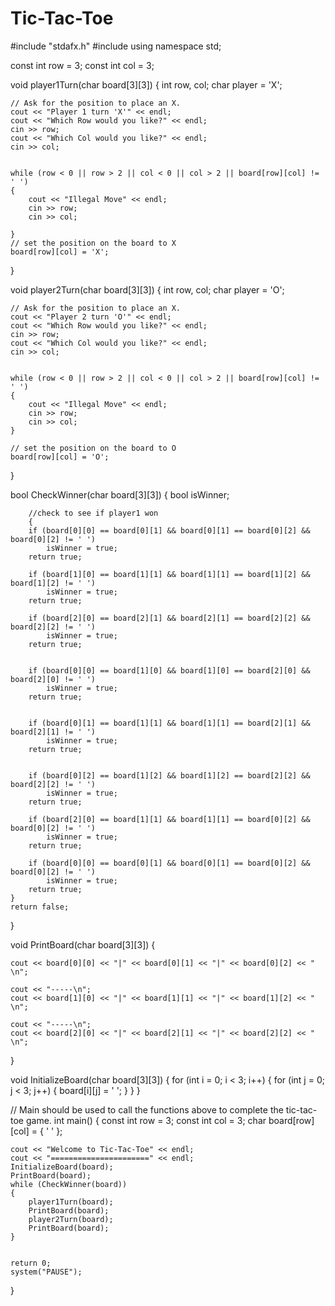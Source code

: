 # Tic-Tac-Toe
#include "stdafx.h"
#include <iostream>
using namespace std;

const int row = 3;
const int col = 3;

void player1Turn(char board[3][3])
{
	int row, col;
	char player = 'X';

	// Ask for the position to place an X.
	cout << "Player 1 turn 'X'" << endl;
	cout << "Which Row would you like?" << endl;
	cin >> row;
	cout << "Which Col would you like?" << endl;
	cin >> col;


	while (row < 0 || row > 2 || col < 0 || col > 2 || board[row][col] != ' ')
	{
		cout << "Illegal Move" << endl;
		cin >> row;
		cin >> col;

	}
	// set the position on the board to X
	board[row][col] = 'X';
}


void player2Turn(char board[3][3])
{
	int row, col;
	char player = 'O';

	// Ask for the position to place an X.
	cout << "Player 2 turn 'O'" << endl;
	cout << "Which Row would you like?" << endl;
	cin >> row;
	cout << "Which Col would you like?" << endl;
	cin >> col;


	while (row < 0 || row > 2 || col < 0 || col > 2 || board[row][col] != ' ')
	{
		cout << "Illegal Move" << endl;
		cin >> row;
		cin >> col;
	}

	// set the position on the board to O
	board[row][col] = 'O';
}


bool CheckWinner(char board[3][3])
{
	bool isWinner;

		//check to see if player1 won   
		{
		if (board[0][0] == board[0][1] && board[0][1] == board[0][2] && board[0][2] != ' ')
			isWinner = true;
		return true;

		if (board[1][0] == board[1][1] && board[1][1] == board[1][2] && board[1][2] != ' ')
			isWinner = true;
		return true;

		if (board[2][0] == board[2][1] && board[2][1] == board[2][2] && board[2][2] != ' ')
			isWinner = true;
		return true;


		if (board[0][0] == board[1][0] && board[1][0] == board[2][0] && board[2][0] != ' ')
			isWinner = true;
		return true;


		if (board[0][1] == board[1][1] && board[1][1] == board[2][1] && board[2][1] != ' ')
			isWinner = true;
		return true;


		if (board[0][2] == board[1][2] && board[1][2] == board[2][2] && board[2][2] != ' ')
			isWinner = true;
		return true;

		if (board[2][0] == board[1][1] && board[1][1] == board[0][2] && board[0][2] != ' ')
			isWinner = true;
		return true;

		if (board[0][0] == board[0][1] && board[0][1] == board[0][2] && board[0][2] != ' ')
			isWinner = true;
		return true;
	}
	return false;
}


void PrintBoard(char board[3][3])
{

	cout << board[0][0] << "|" << board[0][1] << "|" << board[0][2] << " \n";

	cout << "-----\n";
	cout << board[1][0] << "|" << board[1][1] << "|" << board[1][2] << " \n";

	cout << "-----\n";
	cout << board[2][0] << "|" << board[2][1] << "|" << board[2][2] << " \n";
}

void InitializeBoard(char board[3][3])
{
	for (int i = 0; i < 3; i++)
	{
		for (int j = 0; j < 3; j++)
		{
			board[i][j] = ' ';
		}
	}
}

// Main should be used to call the functions above to complete the tic-tac-toe game.
int main()
{
	const int row = 3;
	const int col = 3;
	char board[row][col] = { ' ' };

	

	cout << "Welcome to Tic-Tac-Toe" << endl;
	cout << "======================" << endl;
	InitializeBoard(board);
	PrintBoard(board);
	while (CheckWinner(board))
	{
		player1Turn(board);
		PrintBoard(board);
		player2Turn(board);
		PrintBoard(board);
	}

	
	return 0;
	system("PAUSE");
}

